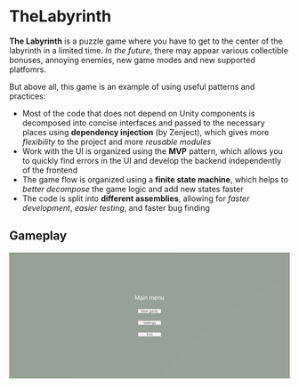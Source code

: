 # TheLabyrinth

**The Labyrinth** is a puzzle game where you have to get to the center of the labyrinth in a limited time.
*In the future*, there may appear various collectible bonuses, annoying enemies, new game modes and new supported platfomrs.

But above all, this game is an example of using useful patterns and practices:
- Most of the code that does not depend on Unity components is decomposed into concise interfaces and passed to the necessary places using **dependency injection** (by Zenject), which gives more *flexibility* to the project and more *reusable modules*
- Work with the UI is organized using the **MVP** pattern, which allows you to quickly find errors in the UI and develop the backend independently of the frontend
- The game flow is organized using a **finite state machine**, which helps to *better decompose* the game logic and add new states faster
- The code is split into **different assemblies**, allowing for *faster development*, *easier testing*, and faster bug finding

## Gameplay

![Gameplay](Gameplay.gif)

